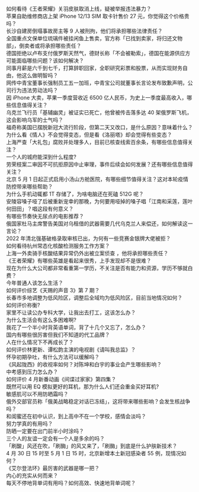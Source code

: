 如何看待《王者荣耀》关羽皮肤取消上线，疑被举报违法暴力？  
苹果自助维修商店上架 iPhone 12/13 SIM 取卡针售价 27 元，你觉得这个价格贵吗？  
长沙自建房倒塌事故房主等 9 人被刑拘，他们将承担哪些法律责任？  
全国重点文保单位琉璃件被挂闲鱼上售卖，官方称「已找到卖家，将归还文物部」，倒卖者或将承担哪些责任？  
德国拒绝以卢布支付俄罗斯天然气，德财长称「不会被勒索」，德国在能源供应方可能面临哪些问题？该如何解决？  
同事月薪是六千到七千，打算辞职回家，全职研究彩票和股票，从而实现财务自由，他这么做明智吗？  
网传中青宝董事长强制员工五一加班，中青宝公司就董事长言论发布致歉声明，公司行为违法劳动法吗？  
因 iPhone 大卖，苹果一季度营收近 6500 亿人民币，为史上一季度最高收入，哪些信息值得关注？  
乌克兰飞行员「基辅幽灵」被证实已死亡，他曾被传击落多达 40 架俄罗斯飞机，这会影响乌军的士气吗？  
福奇称美国已摆脱新冠大流行阶段，但第二天又改口，是什么原因？意味着什么？  
为什么看《情人》不会觉得变态，但是看《洛丽塔》却会觉得有些变态？  
上海严查「大礼包」腐败并处理多人，目前已核查线索百余条，有哪些信息值得关注？  
一个人的城府能深到什么程度?  
劳荣枝案二审因不可抗拒原因中止审理，事件后续会如何发展？还有哪些信息值得关注？  
北京 5 月 1 日起正式启用小汤山方舱医院，有哪些细节值得关注？这对本轮疫情防控带来哪些帮助？  
为什么手机动辄都 1T 存储了，为啥电脑还在死磕 512G 呢？  
安陵容嗓子哑了后被重新宠幸的那晚，为何要用哑掉的嗓子唱「江南和采莲，莲叶何田田」？唱这段有何意义？  
有哪些节奏快无尿点的电影推荐？  
俄国家杜马主席警告美国对乌租借的武器需要几代乌克兰人来偿还，如何解读这一言论？  
2022 年清北强基破格录取审核已出，为何有一些竞赛金银牌大佬被拒？  
如何看待杭州常态化核酸检测服务工作方案？  
上海一外卖骑手核酸结果异常仍外出被立案侦查 ，他将承担哪些责任？  
《王者荣耀》有哪些英雄是看起来很秀，上手发现却不是很难？  
现在为什么大公司都非常看重第一学历，不关注是否有能力和资源，学历不够就白费？  
今年普通人该怎么生活？  
如何评价综艺《天赐的声音 3》第 7 期？  
长春市多地调整为低风险区，调整后全域均为低风险区，目前当地情况如何？  
如何评价祢衡?  
家里不让读公办专科大学，让我出去打工，这该怎么办？  
为什么生活会有这么多困难啊?  
我花了一个半小时背英语单词，背了十几个又忘了，怎么办？  
国内有哪些很厉害但我们不知道的代工品牌？  
人在什么情况下不再成长了？  
如何评价林更新、谭松韵主演的电视剧《请叫我总监》？  
怀孕初期孕吐，有什么方法可以缓解吗？  
《风起陇西》的收视率如何？对陈坤和白宇的事业会产生哪些影响？  
中考感到压力怎么办？  
如何评价 4 月新番动画《间谍过家家》第四集？  
既然可以用 EQ 模拟更好的耳机，那为什么人们还会重金买好耳机?  
敏感肌可以不用防晒霜吗？  
俄外交部官员称「俄美战略稳定对话已冻结」，这将带来哪些影响？会发生核战争吗？  
和闺蜜还在初中认识，到上高中不在一个学校，感情会淡吗？  
努力学真的有用吗？  
防晒一定要在出门前半小时涂吗？  
三个人的友谊一定会有一个人是多余的吗？  
「刷酸」风还在吹，「刷酶」的风又来了，「刷酶」到底是什么护肤新技术？  
4 月 30 日 15 时至 5 月 1 日 15 时，北京新增本土新冠感染者 55 例，现情况如何？  
《艾尔登法环》最厉害的武器是哪一把？  
内心的充实从何而来？  
每天不停地背单词有用吗？如何高效、快速地背单词呢？  
